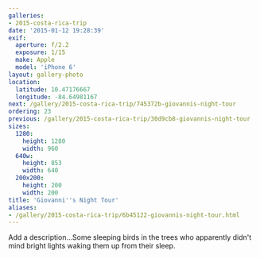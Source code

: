 ```yaml
---
galleries:
- 2015-costa-rica-trip
date: '2015-01-12 19:28:39'
exif:
  aperture: f/2.2
  exposure: 1/15
  make: Apple
  model: 'iPhone 6'
layout: gallery-photo
location:
  latitude: 10.47176667
  longitude: -84.64981167
next: /gallery/2015-costa-rica-trip/745372b-giovannis-night-tour
ordering: 23
previous: /gallery/2015-costa-rica-trip/30d9cb8-giovannis-night-tour
sizes:
  1280:
    height: 1280
    width: 960
  640w:
    height: 853
    width: 640
  200x200:
    height: 200
    width: 200
title: 'Giovanni''s Night Tour'
aliases:
- /gallery/2015-costa-rica-trip/6b45122-giovannis-night-tour.html
---
```


Add a description…Some sleeping birds in the trees who apparently didn't mind bright lights waking them up from their sleep.
